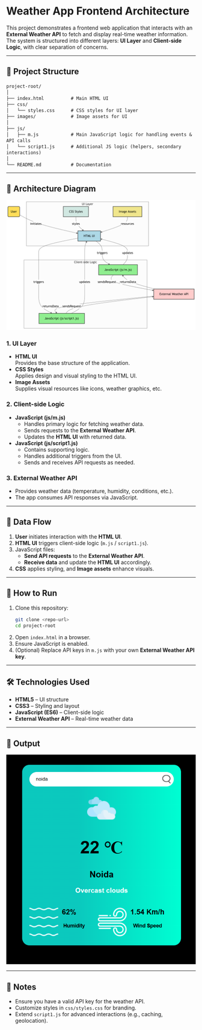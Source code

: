 # Weather App Frontend Architecture

This project demonstrates a frontend web application that interacts with an **External Weather API** to fetch and display real-time weather information. The system is structured into different layers: **UI Layer** and **Client-side Logic**, with clear separation of concerns.

---


## 📂 Project Structure

```
project-root/
│
├── index.html          # Main HTML UI
├── css/
│   └── styles.css      # CSS styles for UI layer
├── images/             # Image assets for UI
│
├── js/
│   ├── m.js            # Main JavaScript logic for handling events & API calls
│   └── script1.js      # Additional JS logic (helpers, secondary interactions)
│
└── README.md           # Documentation
```

---

## 📌 Architecture Diagram  

![diagram](diagram.png)  


### 1. **UI Layer**
- **HTML UI**  
  Provides the base structure of the application.  
- **CSS Styles**  
  Applies design and visual styling to the HTML UI.  
- **Image Assets**  
  Supplies visual resources like icons, weather graphics, etc.

### 2. **Client-side Logic**
- **JavaScript (js/m.js)**  
  - Handles primary logic for fetching weather data.  
  - Sends requests to the **External Weather API**.  
  - Updates the **HTML UI** with returned data.  
- **JavaScript (js/script1.js)**  
  - Contains supporting logic.  
  - Handles additional triggers from the UI.  
  - Sends and receives API requests as needed.

### 3. **External Weather API**
- Provides weather data (temperature, humidity, conditions, etc.).  
- The app consumes API responses via JavaScript.  

---

## 🔄 Data Flow

1. **User** initiates interaction with the **HTML UI**.  
2. **HTML UI** triggers client-side logic (`m.js` / `script1.js`).  
3. JavaScript files:  
   - **Send API requests** to the **External Weather API**.  
   - **Receive data** and update the **HTML UI** accordingly.  
4. **CSS** applies styling, and **Image assets** enhance visuals.  

---

## 🚀 How to Run

1. Clone this repository:
   ```bash
   git clone <repo-url>
   cd project-root
   ```
2. Open `index.html` in a browser.  
3. Ensure JavaScript is enabled.  
4. (Optional) Replace API keys in `m.js` with your own **External Weather API key**.

---

## 🛠️ Technologies Used
- **HTML5** – UI structure  
- **CSS3** – Styling and layout  
- **JavaScript (ES6)** – Client-side logic  
- **External Weather API** – Real-time weather data  

---


## 📌 Output

![output](out.png)  

---

## 📌 Notes
- Ensure you have a valid API key for the weather API.  
- Customize styles in `css/styles.css` for branding.  
- Extend `script1.js` for advanced interactions (e.g., caching, geolocation).  
